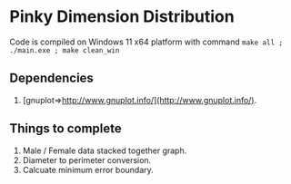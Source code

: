 # Pinky Dimension Distribution

Code is compiled on Windows 11 x64 platform with command ```make all ; ./main.exe ; make clean_win```

## Dependencies

1. [gnuplot=>http://www.gnuplot.info/](http://www.gnuplot.info/).

## Things to complete

1. Male / Female data stacked together graph.
2. Diameter to perimeter conversion.
3. Calcuate minimum error boundary.
